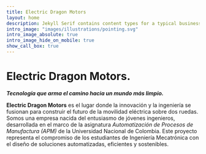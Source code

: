 ```yaml
---
title: Electric Dragon Motors
layout: home
description: Jekyll Serif contains content types for a typical business website. The theme is fully responsive, blazing fast and artfully illustrated.
intro_image: "images/illustrations/pointing.svg"
intro_image_absolute: true
intro_image_hide_on_mobile: true
show_call_box: true
---
```


# Electric Dragon Motors.
_**Tecnología que arma el camino hacia un mundo más limpio.**_

**Electric Dragon Motors** es el lugar donde la innovación y la ingeniería se fusionan para construir el futuro de la movilidad eléctrica sobre dos ruedas. Somos una empresa nacida del entusiasmo de jóvenes ingenieros, desarrollada en el marco de la asignatura *Automatización de Procesos de Manufactura (APM)* de la Universidad Nacional de Colombia. Este proyecto representa el compromiso de los estudiantes de Ingeniería Mecatrónica con el diseño de soluciones automatizadas, eficientes y sostenibles.

